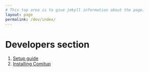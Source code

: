 ```yaml
---
# This top area is to give jekyll information about the page.
layout: page
permalink: /dev/index/
---
```


# Developers section

1. [Setup guide](./setup.md)
2. [Installing Comitup](./comitup.md)